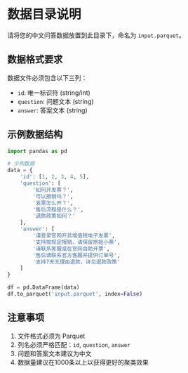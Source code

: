 # 数据目录说明

请将您的中文问答数据放置到此目录下，命名为 `input.parquet`。

## 数据格式要求

数据文件必须包含以下三列：

- `id`: 唯一标识符 (string/int)
- `question`: 问题文本 (string)
- `answer`: 答案文本 (string)

## 示例数据结构

```python
import pandas as pd

# 示例数据
data = {
    'id': [1, 2, 3, 4, 5],
    'question': [
        '如何开发票？',
        '可以报销吗？',
        '发票怎么开？',
        '售后流程是什么？',
        '退款政策如何？'
    ],
    'answer': [
        '请登录官网开具增值税电子发票',
        '支持按规定报销，请保留原始小票',
        '请联系客服或在官网自助开票',
        '售后请联系官方客服并提供订单号',
        '支持7天无理由退款，详见退款政策'
    ]
}

df = pd.DataFrame(data)
df.to_parquet('input.parquet', index=False)
```

## 注意事项

1. 文件格式必须为 Parquet
2. 列名必须严格匹配：`id`, `question`, `answer`
3. 问题和答案文本建议为中文
4. 数据量建议在1000条以上以获得更好的聚类效果
